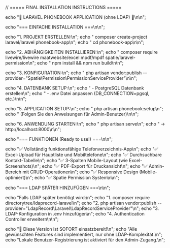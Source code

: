 // ===== FINAL INSTALLATION INSTRUCTIONS =====

echo "🎉 LARAVEL PHONEBOOK APPLICATION (ohne LDAP) 🎉\n\n";

echo "=== EINFACHE INSTALLATION ===\n\n";

echo "1. PROJEKT ERSTELLEN:\n";
echo "   composer create-project laravel/laravel phonebook-app\n";
echo "   cd phonebook-app\n\n";

echo "2. ABHÄNGIGKEITEN INSTALLIEREN:\n";
echo "   composer require livewire/livewire maatwebsite/excel mpdf/mpdf spatie/laravel-permission\n";
echo "   npm install && npm run build\n\n";

echo "3. KONFIGURATION:\n";
echo "   php artisan vendor:publish --provider=\"Spatie\Permission\PermissionServiceProvider\"\n\n";

echo "4. DATENBANK SETUP:\n";
echo "   - PostgreSQL Datenbank erstellen\n";
echo "   - .env Datei anpassen (DB_CONNECTION=pgsql, etc.)\n\n";

echo "5. APPLICATION SETUP:\n";
echo "   php artisan phonebook:setup\n";
echo "   (Folgen Sie den Anweisungen für Admin-Benutzer)\n\n";

echo "6. ANWENDUNG STARTEN:\n";
echo "   php artisan serve\n";
echo "   -> http://localhost:8000\n\n";

echo "=== FUNKTIONEN (Ready to use!) ===\n\n";

echo "✅ Vollständig funktionsfähige Telefonverzeichnis-App\n";
echo "✅ Excel-Upload für Hauptliste und Mobiltelefone\n";
echo "✅ Durchsuchbare Kontakt-Tabelle\n";
echo "✅ 3-Spalten Mobile-Layout (wie Excel-Screenshots)\n";
echo "✅ PDF-Export für Druckansicht\n";
echo "✅ Admin-Bereich mit CRUD-Operationen\n";
echo "✅ Responsive Design (Mobile-optimiert)\n";
echo "✅ Spatie Permission System\n\n";

echo "=== LDAP SPÄTER HINZUFÜGEN ===\n\n";

echo "Falls LDAP später benötigt wird:\n";
echo "1. composer require directorytree/ldaprecord-laravel\n";
echo "2. php artisan vendor:publish --provider=\"LdapRecord\Laravel\LdapRecordServiceProvider\"\n";
echo "3. LDAP-Konfiguration in .env hinzufügen\n";
echo "4. Authentication Controller erweitern\n\n";

echo "🚀 Diese Version ist SOFORT einsatzbereit!\n";
echo "Alle gewünschten Features sind implementiert, nur ohne LDAP-Komplexität.\n";
echo "Lokale Benutzer-Registrierung ist aktiviert für den Admin-Zugang.\n";